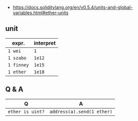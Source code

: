 - https://docs.soliditylang.org/en/v0.5.4/units-and-global-variables.html#ether-units
## unit
expr.|interpret
---|----
```1 wei ```| ```1```
```1 szabo``` | ```1e12```
```1 finney``` | ```1e15```
```1 ether``` | ```1e18```
## Q & A
Q|A
-|-
```ether is uint?```|```address(a).send(1 ether)```